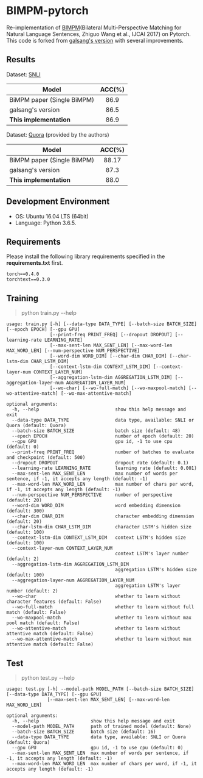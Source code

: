 # BIMPM-pytorch
Re-implementation of [BIMPM](https://arxiv.org/abs/1702.03814)(Bilateral Multi-Perspective Matching for Natural Language Sentences, Zhiguo Wang et al., IJCAI 2017) on Pytorch.
This code is forked from [galsang's version](https://github.com/galsang/BIMPM-pytorch) with several improvements. 

## Results

Dataset: [SNLI](https://nlp.stanford.edu/projects/snli/)

| Model        |  ACC(%)   | 
|--------------|:----------:|
| BiMPM paper (Single BiMPM)	|  86.9    |    
| galsang's version |			 86.5 |  
| **This implementation** |			 86.9 |  

Dataset: [Quora](https://drive.google.com/file/d/0B0PlTAo--BnaQWlsZl9FZ3l1c28/view) (provided by the authors)

| Model        |  ACC(%)   | 
|--------------|:----------:|
| BiMPM paper (Single BiMPM)     	|  88.17   |
| galsang's version 			| 87.3 |  
| **This implementation** 			| 88.0 |  

## Development Environment
- OS: Ubuntu 16.04 LTS (64bit)
- Language: Python 3.6.5.

## Requirements

Please install the following library requirements specified in the **requirements.txt** first.

    torch==0.4.0
    torchtext==0.3.0

## Training

> python train.py --help

	usage: train.py [-h] [--data-type DATA_TYPE] [--batch-size BATCH_SIZE] [--epoch EPOCH] [--gpu GPU]
                    [--print-freq PRINT_FREQ] [--dropout DROPOUT] [--learning-rate LEARNING_RATE]
                    [--max-sent-len MAX_SENT_LEN] [--max-word-len MAX_WORD_LEN] [--num-perspective NUM_PERSPECTIVE]
                    [--word-dim WORD_DIM] [--char-dim CHAR_DIM] [--char-lstm-dim CHAR_LSTM_DIM]
                    [--context-lstm-dim CONTEXT_LSTM_DIM] [--context-layer-num CONTEXT_LAYER_NUM]
                    [--aggregation-lstm-dim AGGREGATION_LSTM_DIM] [--aggregation-layer-num AGGREGATION_LAYER_NUM]
                    [--wo-char] [--wo-full-match] [--wo-maxpool-match] [--wo-attentive-match] [--wo-max-attentive-match]
    
    optional arguments:
      -h, --help                            show this help message and exit
      --data-type DATA_TYPE                 data type, available: SNLI or Quora (default: Quora)
      --batch-size BATCH_SIZE               batch size (default: 48)
      --epoch EPOCH                         number of epoch (default: 20)
      --gpu GPU                             gpu id, -1 to use cpu (default: 0)
      --print-freq PRINT_FREQ               number of batches to evaluate and checkpoint (default: 500)
      --dropout DROPOUT                     dropout rate (default: 0.1)
      --learning-rate LEARNING_RATE         learning rate (default: 0.001)
      --max-sent-len MAX_SENT_LEN           max number of words per sentence, if -1, it accepts any length (default: -1)
      --max-word-len MAX_WORD_LEN           max number of chars per word, if -1, it accepts any length (default: -1)
      --num-perspective NUM_PERSPECTIVE     number of perspective (default: 20)
      --word-dim WORD_DIM                   word embedding dimension (default: 300)
      --char-dim CHAR_DIM                   character embedding dimension (default: 20)
      --char-lstm-dim CHAR_LSTM_DIM         character LSTM's hidden size (default: 100)
      --context-lstm-dim CONTEXT_LSTM_DIM   context LSTM's hidden size (default: 100)
      --context-layer-num CONTEXT_LAYER_NUM
                                            context LSTM's layer number (default: 2)
      --aggregation-lstm-dim AGGREGATION_LSTM_DIM
                                            aggregation LSTM's hidden size (default: 100)
      --aggregation-layer-num AGGREGATION_LAYER_NUM
                                            aggregation LSTM's layer number (default: 2)
      --wo-char                             whether to learn without character features (default: False)
      --wo-full-match                       whether to learn without full match (default: False)
      --wo-maxpool-match                    whether to learn without max pool match (default: False)
      --wo-attentive-match                  whether to learn without attentive match (default: False)
      --wo-max-attentive-match              whether to learn without max attentive match (default: False)



## Test

> python test.py --help

	usage: test.py [-h] --model-path MODEL_PATH [--batch-size BATCH_SIZE] [--data-type DATA_TYPE] [--gpu GPU]
                   [--max-sent-len MAX_SENT_LEN] [--max-word-len MAX_WORD_LEN]
    
    optional arguments:
      -h, --help                   show this help message and exit
      --model-path MODEL_PATH      path of trained model (default: None)
      --batch-size BATCH_SIZE      batch size (default: 16)
      --data-type DATA_TYPE        data type, available: SNLI or Quora (default: Quora)
      --gpu GPU                    gpu id, -1 to use cpu (default: 0)
      --max-sent-len MAX_SENT_LEN  max number of words per sentence, if -1, it accepts any length (default: -1)
      --max-word-len MAX_WORD_LEN  max number of chars per word, if -1, it accepts any length (default: -1)


